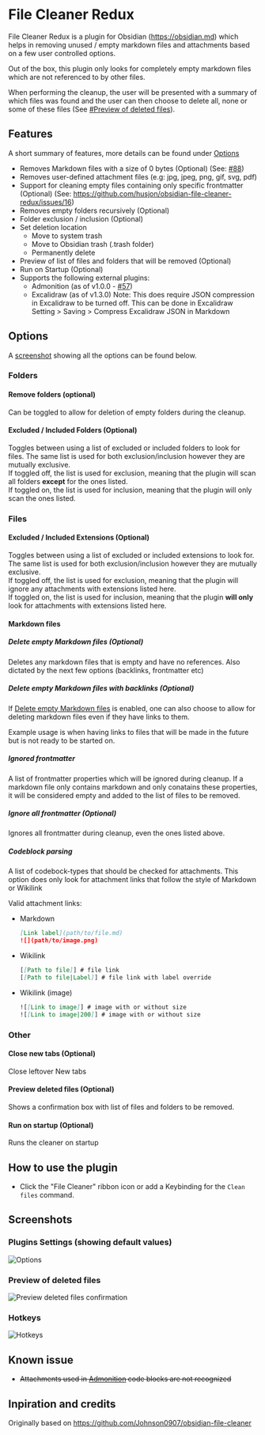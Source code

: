 # File Cleaner Redux

File Cleaner Redux is a plugin for Obsidian (https://obsidian.md) which helps in removing unused / empty markdown files and attachments based on a few user controlled options.

Out of the box, this plugin only looks for completely empty markdown files which are not referenced to by other files.

When performing the cleanup, the user will be presented with a summary of which files was found and the user can then choose to delete all, none or some of these files (See [#Preview of deleted files](#preview-of-deleted-files)).

## Features

A short summary of features, more details can be found under [Options](#options)

- Removes Markdown files with a size of 0 bytes (Optional) (See: [#88](https://github.com/husjon/obsidian-file-cleaner-redux/issues/88))
- Removes user-defined attachment files (e.g: jpg, jpeg, png, gif, svg, pdf)
- Support for cleaning empty files containing only specific frontmatter (Optional) (See: https://github.com/husjon/obsidian-file-cleaner-redux/issues/16)
- Removes empty folders recursively (Optional)
- Folder exclusion / inclusion (Optional)
- Set deletion location
  - Move to system trash
  - Move to Obsidian trash (.trash folder)
  - Permanently delete
- Preview of list of files and folders that will be removed (Optional)
- Run on Startup (Optional)
- Supports the following external plugins:
  - Admonition (as of v1.0.0 - [#57](https://github.com/husjon/obsidian-file-cleaner-redux/pull/57))
  - Excalidraw (as of v1.3.0)
    Note: This does require JSON compression in Excalidraw to be turned off.
    This can be done in Excalidraw Setting > Saving > Compress Excalidraw JSON in Markdown

## Options

A [screenshot](#plugins-settings-showing-default-values) showing all the options can be found below.

### Folders

#### Remove folders (optional)

Can be toggled to allow for deletion of empty folders during the cleanup.

#### Excluded / Included Folders (Optional)

Toggles between using a list of excluded or included folders to look for files.
The same list is used for both exclusion/inclusion however they are mutually exclusive.  
If toggled off, the list is used for exclusion, meaning that the plugin will scan all folders **except** for the ones listed.  
If toggled on, the list is used for inclusion, meaning that the plugin will only scan the ones listed.

### Files

#### Excluded / Included Extensions (Optional)

Toggles between using a list of excluded or included extensions to look for.
The same list is used for both exclusion/inclusion however they are mutually exclusive.  
If toggled off, the list is used for exclusion, meaning that the plugin will ignore any attachments with extensions listed here.  
If toggled on, the list is used for inclusion, meaning that the plugin **will only** look for attachments with extensions listed here.

#### Markdown files

##### Delete empty Markdown files (Optional)

Deletes any markdown files that is empty and have no references. Also dictated by the next few options (backlinks, frontmatter etc)

##### Delete empty Markdown files with backlinks (Optional)

If [Delete empty Markdown files](#delete-empty-markdown-files-optional) is enabled, one can also choose to allow for deleting markdown files even if they have links to them.

Example usage is when having links to files that will be made in the future but is not ready to be started on.

##### Ignored frontmatter

A list of frontmatter properties which will be ignored during cleanup.
If a markdown file only contains markdown and only conatains these properties, it will be considered empty and added to the list of files to be removed.

##### Ignore all frontmatter (Optional)

Ignores all frontmatter during cleanup, even the ones listed above.

##### Codeblock parsing

A list of codebock-types that should be checked for attachments.
This option does only look for attachment links that follow the style of Markdown or Wikilink

Valid attachment links:

- Markdown
  ```md
  [Link label](path/to/file.md)
  ![](path/to/image.png)
  ```
- Wikilink

  ```md
  [[Path to file]] # file link
  [[Path to file|Label]] # file link with label override
  ```

- Wikilink (image)
  ```md
  ![[Link to image]] # image with or without size
  ![[Link to image|200]] # image with or without size
  ```

### Other

#### Close new tabs (Optional)

Close leftover New tabs

#### Preview deleted files (Optional)

Shows a confirmation box with list of files and folders to be removed.

#### Run on startup (Optional)

Runs the cleaner on startup

## How to use the plugin

- Click the "File Cleaner" ribbon icon or add a Keybinding for the `Clean files` command.

## Screenshots

### Plugins Settings (showing default values)

![Options](images/Options.png)

### Preview of deleted files

![Preview deleted files confirmation](images/PreviewDeletedFiles.png)

### Hotkeys

![Hotkeys](images/Hotkeys.png)

## Known issue

- ~~Attachments used in [Admonition](https://github.com/valentine195/obsidian-admonition) code blocks are not recognized~~

## Inpiration and credits

Originally based on https://github.com/Johnson0907/obsidian-file-cleaner

